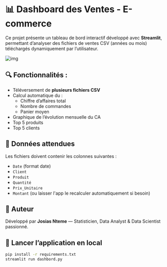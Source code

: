 # 📊 Dashboard des Ventes - E-commerce

Ce projet présente un tableau de bord interactif développé avec **Streamlit**, permettant d’analyser des fichiers de ventes CSV (années ou mois) téléchargés dynamiquement par l’utilisateur.

![img](https://github.com/user-attachments/assets/089a90db-a6a3-4b0a-910b-352ab97619c5)
## 🔍 Fonctionnalités :
- Téléversement de **plusieurs fichiers CSV**
- Calcul automatique du :
  - Chiffre d’affaires total
  - Nombre de commandes
  - Panier moyen
- Graphique de l’évolution mensuelle du CA
- Top 5 produits
- Top 5 clients

## 📁 Données attendues
Les fichiers doivent contenir les colonnes suivantes :
- `Date` (format date)
- `Client`
- `Produit`
- `Quantité`
- `Prix_Unitaire`
- `Montant` (ou laisser l'app le recalculer automatiquement si besoin)

## 🧠 Auteur
Développé par **Josias Nteme** — Statisticien, Data Analyst & Data Scientist passionné.

## 🚀 Lancer l’application en local
```bash
pip install -r requirements.txt
streamlit run dashbord.py
